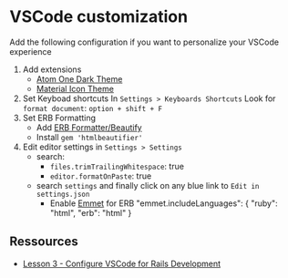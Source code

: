 # VSCode customization

Add the following configuration if you want to personalize your VSCode experience

1. Add extensions
    - [Atom One Dark Theme](https://marketplace.visualstudio.com/items?itemName=akamud.vscode-theme-onedark)
    - [Material Icon Theme](https://marketplace.visualstudio.com/items?itemName=PKief.material-icon-theme)
2. Set Keyboad shortcuts
   In `Settings > Keyboards Shortcuts`
   Look for `format document`: `option + shift + F`
3. Set ERB Formatting
    - Add [ERB Formatter/Beautify](https://marketplace.visualstudio.com/items?itemName=aliariff.vscode-erb-beautify)
    - Install `gem 'htmlbeautifier'`
4. Edit editor settings in `Settings > Settings`
    - search:
        - `files.trimTrailingWhitespace`: true
        - `editor.formatOnPaste`: true
    - search `settings` and finally click on any blue link to `Edit in settings.json`
        - Enable [Emmet](https://code.visualstudio.com/docs/editor/emmet#_emmet-when-quicksuggestions-are-disabled) for ERB "emmet.includeLanguages": { "ruby": "html", "erb": "html" }

## Ressources

-   [Lesson 3 - Configure VSCode for Rails Development](https://www.youtube.com/watch?v=WHVqcN3S_jI&list=PLBnuWio6_OZD3pMycSjzDK5BvW3m28_IL&index=3)
